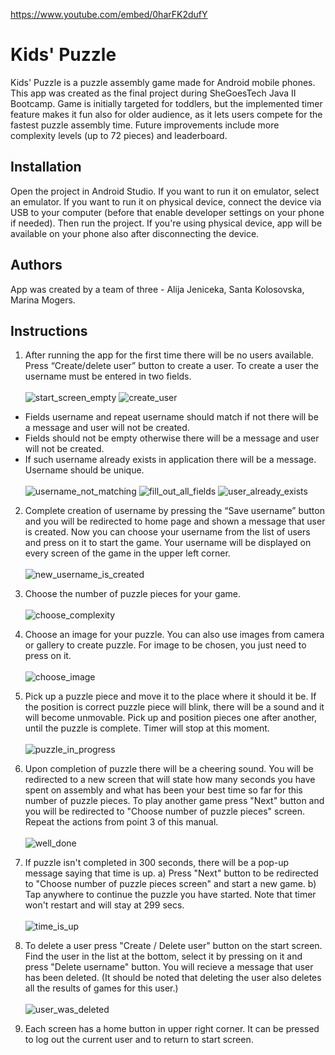 https://www.youtube.com/embed/0harFK2dufY
# Kids' Puzzle

Kids' Puzzle is a puzzle assembly game made for Android mobile phones. This app was created as the final project during SheGoesTech Java II Bootcamp. Game is initially targeted for toddlers, but the implemented timer feature makes it fun also for older audience, as it lets users compete for the fastest puzzle assembly time. Future improvements include more complexity levels (up to 72 pieces) and leaderboard.

## Installation
Open the project in Android Studio. If you want to run it on emulator, select an emulator. If you want to run it on physical device, connect the device via USB to your computer (before that enable developer settings on your phone if needed). Then run the project. If you're using physical device, app will be available on your phone also after disconnecting the device.



## Authors
App was created by a team of three - Alija Jeniceka, Santa Kolosovska, Marina Mogers.

## Instructions 
1. After running the app for the first time there will be no users available. Press “Create/delete user” button to create a user. To create a user the username must be entered in two fields. \
\
![start_screen_empty](https://user-images.githubusercontent.com/86738044/150312742-277f7e1a-2076-4b39-b648-37286fb6106b.jpg)       ![create_user](https://user-images.githubusercontent.com/86738044/150312734-3141e2d6-ea60-456c-8f48-fda946a8facc.jpg)  

- Fields username and repeat username should match if not there will be a message and user will not be created. 
- Fields should not be empty otherwise there will be a message and user will not be created. 
- If such username already exists in application there will be a message. Username should be unique.\
\
![username_not_matching](https://user-images.githubusercontent.com/86738044/150312754-34b05a98-8ee5-4c7b-bec2-8cfd0dbb71ab.jpg)   ![fill_out_all_fields](https://user-images.githubusercontent.com/86738044/150312736-ecf91c7a-5124-407f-9887-60037566ec61.jpg)    ![user_already_exists](https://user-images.githubusercontent.com/86738044/150312748-61970956-6447-451f-ba26-5e17f13dbf58.jpg)



2. Complete creation of username by pressing the “Save username” button and you will be redirected to home page and shown a message that user is created.  Now you can choose your username from the list of users and press on it to start the game. Your username will be displayed on every screen of the game in the upper left corner.\
\
![new_username_is_created](https://user-images.githubusercontent.com/86738044/150312737-cf902608-d35b-472d-ba1d-aba51fb4382a.jpg)


3. Choose the number of puzzle pieces for your game.\
\
  ![choose_complexity](https://user-images.githubusercontent.com/86738044/150312731-3e1461cb-7b1b-40e6-8960-b2805accd8b8.jpg)

4. Choose an image for your puzzle. You can also use images from camera or gallery to create puzzle. For image to be chosen, you just need to press on it.\
 \
   ![choose_image](https://user-images.githubusercontent.com/86738044/150312733-c0ed3a3e-1a7c-4552-99c1-37c154daa609.jpg)

5. Pick up a puzzle piece and move it to the place where it should it be. If the position is correct puzzle piece will blink, there will be a sound and it will become unmovable. Pick up and position pieces one after another, until the puzzle is complete. Timer will stop at this moment.\
\
![puzzle_in_progress](https://user-images.githubusercontent.com/86738044/150312738-692e254b-abaf-4024-a422-a17f523f686a.jpg)

6. Upon completion of puzzle there will be a cheering sound. You will be redirected to a new screen that will state how many seconds you have spent on assembly and what has been your best time so far for this number of puzzle pieces. To play another game press "Next" button and you will be redirected to "Choose number of puzzle pieces" screen. Repeat the actions from point 3 of this manual.\
\
![well_done](https://user-images.githubusercontent.com/86738044/150312757-fba60906-c14f-44d3-8bab-24399fe1a38a.jpg)

9. If puzzle isn't completed in 300 seconds, there will be a pop-up message saying that time is up. 
a) Press "Next" button to be redirected to "Choose number of puzzle pieces screen" and start a new game. 
b) Tap anywhere to continue the puzzle you have started. Note that timer won't restart and will stay at 299 secs.\
\
![time_is_up](https://user-images.githubusercontent.com/86738044/150312744-e2d80e68-da06-482a-91bc-93662770599a.jpg)

10. To delete a user press "Create / Delete user" button on the start screen. Find the user in the list at the bottom, select it by pressing on it and press "Delete username" button. You will recieve a message that user has been deleted. (It should be noted that deleting the user also deletes all the results of games for this user.) \
\
![user_was_deleted](https://user-images.githubusercontent.com/86738044/150312751-ea3224a7-1c85-466a-9c90-61e273ad21d0.jpg) 

10. Each screen has a home button in upper right corner. It can be pressed to log out the current user and to return to start screen.
